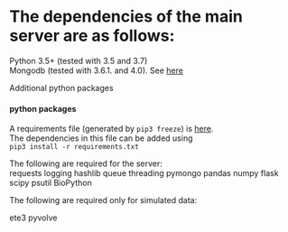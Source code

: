 
# The dependencies of the main server are as follows:  
Python 3.5+ (tested with 3.5 and 3.7)  
Mongodb  (tested with 3.6.1. and 4.0).  See [here](mongo_install.md)

Additional python packages

#### python packages
A requirements file (generated by ```pip3 freeze```) is [here](../src/requirements.txt).  
The dependencies in this file can be added using   
``` pip3 install -r requirements.txt ```

The following are required for the server:  
requests
 logging
 hashlib
 queue
 threading
 pymongo
 pandas
 numpy
 flask
 scipy
 psutil
 BioPython
 
The following are required only for simulated data:

ete3
pyvolve






